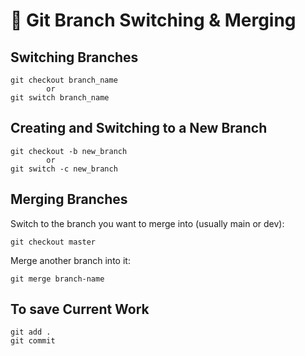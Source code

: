 # 🌿 Git Branch Switching & Merging

## Switching Branches
    git checkout branch_name
            or
    git switch branch_name

## Creating and Switching to a New Branch
    git checkout -b new_branch
            or  
    git switch -c new_branch

## Merging Branches

Switch to the branch you want to merge into (usually main or dev):

    git checkout master

Merge another branch into it:

    git merge branch-name

## To save Current Work
    git add .
    git commit


